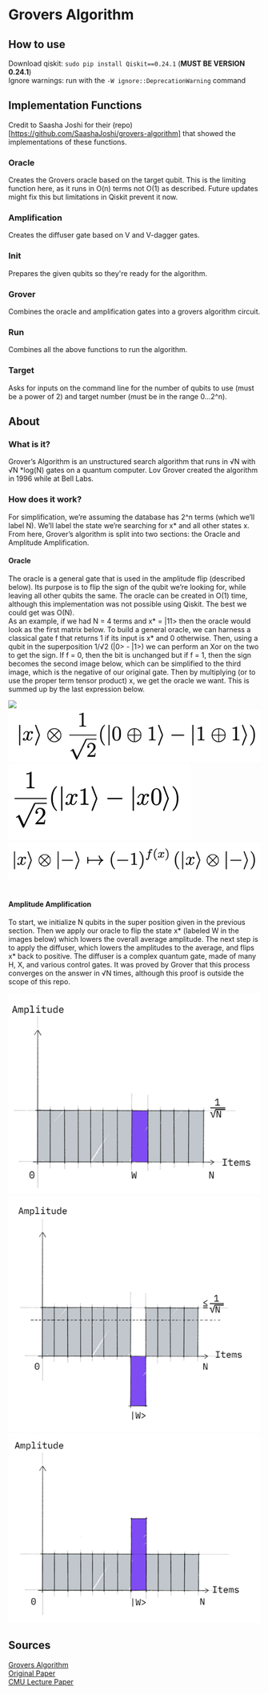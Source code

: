 # Grovers Algorithm
## How to use
Download qiskit: `sudo pip install Qiskit==0.24.1` (**MUST BE VERSION 0.24.1**) <br>
Ignore warnings: run with the `-W ignore::DeprecationWarning` command

## Implementation Functions
Credit to Saasha Joshi for their (repo)[https://github.com/SaashaJoshi/grovers-algorithm] that showed the implementations of these functions. <br>
### Oracle
Creates the Grovers oracle based on the target qubit. This is the limiting function here, as it runs in O(n) terms not O(1) as described. Future updates might fix this but limitations in Qiskit prevent it now.

### Amplification
Creates the diffuser gate based on V and V-dagger gates.

### Init
Prepares the given qubits so they're ready for the algorithm.

### Grover
Combines the oracle and amplification gates into a grovers algorithm circuit.

### Run
Combines all the above functions to run the algorithm. <br>

### Target 
Asks for inputs on the command line for the number of qubits to use (must be a power of 2) and target number (must be in the range 0...2^n).

## About
### What is it?
Grover’s Algorithm is an unstructured search algorithm that runs in √N with √N \*log(N) gates on a quantum computer. Lov Grover created the algorithm in 1996 while at Bell Labs.

### How does it work?
For simplification, we’re assuming the database has 2^n terms (which we’ll label N). We’ll label the state we’re searching for x\* and all other states x. From here, Grover’s algorithm is split into two sections: the Oracle and Amplitude Amplification. 

#### Oracle
The oracle is a general gate that is used in the amplitude flip (described below). Its purpose is to flip the sign of the qubit we’re looking for, while leaving all other qubits the same. The oracle can be created in O(1) time, although this implementation was not possible using Qiskit. The best we could get was O(N).<br>
As an example, if we had N = 4 terms and x\* = |11\> then the oracle would look as the first matrix below.
To build a general oracle, we can harness a classical gate f that returns 1 if its input is x\* and 0 otherwise. Then, using a qubit in the superposition 1/√2 (|0\> - |1\>) we can perform an Xor on the two to get the sign. If f = 0, then the bit is unchanged but if f = 1, then the sign becomes the second image below, which can be simplified to the third image, which is the negative of our original gate. Then by multiplying (or to use the proper term tensor product) x, we get the oracle we want. This is summed up by the last expression below.

![](imagesScreen%20Shot%202023-02-28%20at%208.35.01%20AM.png) <br>
![](images/Screen%20Shot%202023-02-28%20at%208.35.55%20AM.png) <br>
![](images/Screen%20Shot%202023-02-28%20at%208.36.08%20AM.png) <br>
![](images/Screen%20Shot%202023-02-28%20at%208.35.43%20AM.png) <br><br>

#### Amplitude Amplification
To start, we initialize N qubits in the super position given in the previous section. Then we apply our oracle to flip the state x\* (labeled W in the images below) which lowers the overall average amplitude. The next step is to apply the diffuser, which lowers the amplitudes to the average, and flips x\* back to positive. The diffuser is a complex quantum gate, made of many H, X, and various control gates. It was proved by Grover that this process converges on the answer in √N times, although this proof is outside the scope of this repo. 

![](images/Screen%20Shot%202023-02-28%20at%208.36.27%20AM.png) <br>
![](images/Screen%20Shot%202023-02-28%20at%208.36.34%20AM.png) <br>
![](images/Screen%20Shot%202023-02-28%20at%208.36.39%20AM.png) <br>

## Sources
[Grovers Algorithm](https://qiskit.org/textbook/ch-algorithms/grover.html#3.-Example:-3-Qubits-) <br>
[Original Paper](https://arxiv.org/pdf/quant-ph/9605043.pdf) <br>
[CMU Lecture Paper](https://www.cs.cmu.edu/~odonnell/quantum15/lecture04.pdf)

